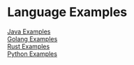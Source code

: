 # Language Examples
[Java Examples](https://github.com/www6v/jExamples)    
[Golang Examples](https://github.com/www6v/gExamples)  
[Rust Examples](https://github.com/www6v/rustExamples)  
[Python Examples](https://github.com/www6v/pyExamples)  
